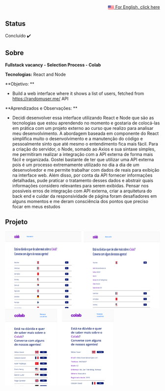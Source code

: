 <p align="right"><a href="README.md"><img src="img/us-flag.png" height="20" align="center">  For English, click here </a></p>

## Status 
Concluído :heavy_check_mark: 

## Sobre
**Fullstack vacancy - Selection Process - Colab** 

**Tecnologias:** React and Node

**Objetivo: **
- Build a web interface where it shows a list of users, fetched from https://randomuser.me/ API

**Aprendizados e Observações: **
- Decidi desenvolver essa interface utilizando React e Node que são as tecnologias que estou aprendendo no momento e gostaria de colocá-las em prática com um projeto externo ao curso que realizo para analisar meu desenvolvimento.
A abordagem baseada em componente do React simplifica muito o desenvolvimento e a manutenção do código e pessoalmente sinto que até mesmo o entendimento fica mais fácil.
Para a criação do servidor, o Node, somado ao Axios e sua sintaxe simples, me permitiram realizar a integração com a API externa de forma mais fácil e organizada.
Gostei bastante de ter que utilizar uma API externa pois é um processo extremamente utilizado no dia a dia de um desenvolvedor e me permite trabalhar com dados de reais para exibição na interface web. Além disso, por conta da API fornecer informações detalhadas, pude praticar o tratamento desses dados e abstrair quais informações considero relevantes para serem exibidas.
Pensar nos possíveis erros de integração com API externa, criar a arquitetura do back end e  cuidar da responsividade de página foram desafiadores em alguns momentos e me deram consciência dos pontos que preciso focar em meus estudos

## Projeto

<img src="/img/web.png" height="250"/>
<br/>
<img src="/img/mobile.png" height="250"/>








